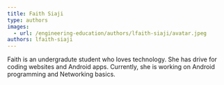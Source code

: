 ```yaml
---
title: Faith Siaji
type: authors
images:
  - url: /engineering-education/authors/lfaith-siaji/avatar.jpeg
authors: lfaith-siaji
---
```

Faith is an undergradute student who loves technology. She has drive for coding websites and Android apps. Currently, she is working on Android programming and Networking basics.
